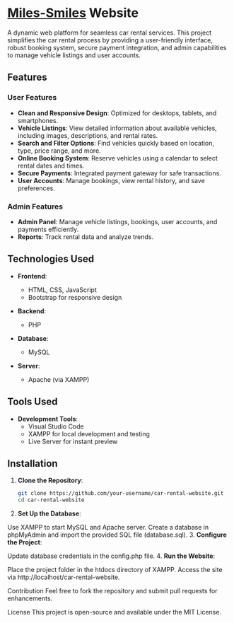 # [Miles-Smiles](https://miles-smiles.wuaze.com/) Website  

A dynamic web platform for seamless car rental services. This project simplifies the car rental process by providing a user-friendly interface, robust booking system, secure payment integration, and admin capabilities to manage vehicle listings and user accounts.  

## Features  

### User Features  
- **Clean and Responsive Design**: Optimized for desktops, tablets, and smartphones.  
- **Vehicle Listings**: View detailed information about available vehicles, including images, descriptions, and rental rates.  
- **Search and Filter Options**: Find vehicles quickly based on location, type, price range, and more.  
- **Online Booking System**: Reserve vehicles using a calendar to select rental dates and times.  
- **Secure Payments**: Integrated payment gateway for safe transactions.  
- **User Accounts**: Manage bookings, view rental history, and save preferences.  

### Admin Features  
- **Admin Panel**: Manage vehicle listings, bookings, user accounts, and payments efficiently.  
- **Reports**: Track rental data and analyze trends.  

## Technologies Used  
- **Frontend**:  
  - HTML, CSS, JavaScript  
  - Bootstrap for responsive design  

- **Backend**:  
  - PHP  

- **Database**:  
  - MySQL  

- **Server**:  
  - Apache (via XAMPP)  

## Tools Used  
- **Development Tools**:  
  - Visual Studio Code  
  - XAMPP for local development and testing  
  - Live Server for instant preview  

## Installation  

1. **Clone the Repository**:  
   ```bash  
   git clone https://github.com/your-username/car-rental-website.git  
   cd car-rental-website  

2. **Set Up the Database**:

Use XAMPP to start MySQL and Apache server.
Create a database in phpMyAdmin and import the provided SQL file (database.sql).
3. **Configure the Project**:

Update database credentials in the config.php file.
4. **Run the Website**:

Place the project folder in the htdocs directory of XAMPP.
Access the site via http://localhost/car-rental-website.

Contribution
Feel free to fork the repository and submit pull requests for enhancements.

License
This project is open-source and available under the MIT License.
